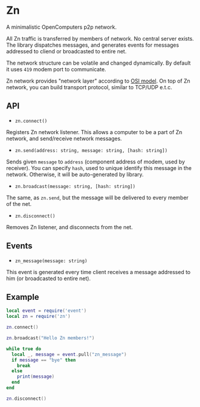 # Zn
A minimalistic OpenComputers p2p network.

All Zn traffic is transferred by members of network. No central server exists.
The library dispatches messages, and generates events for messages addressed to cliend or broadcasted to entire net.

The network structure can be volatile and changed dynamically. By default it uses `419` modem port to communicate.

Zn network provides "network layer" according to [OSI model](https://en.wikipedia.org/wiki/OSI_model).
On top of Zn network, you can build transport protocol, similar to TCP/UDP e.t.c.

## API
* `zn.connect()`

Registers Zn network listener. This allows a computer to be a part of Zn network, and send/receive network messages.

* `zn.send(address: string, message: string, [hash: string])`

Sends given `message` to `address` (component address of modem, used by receiver).
You can specify `hash`, used to unique identify this message in the network. Otherwise, it will be auto-generated by library.

* `zn.broadcast(message: string, [hash: string])`

The same, as `zn.send`, but the message will be delivered to every member of the net.

* `zn.disconnect()`

Removes Zn listener, and disconnects from the net.

## Events

* `zn_message(message: string)`

This event is generated every time client receives a message addressed to him (or broadcasted to entire net).

## Example
```lua
local event = require('event')
local zn = require('zn')

zn.connect()

zn.broadcast("Hello Zn members!")

while true do
  local _, message = event.pull("zn_message")
  if message == "bye" then
    break
  else
    print(message)
  end
end

zn.disconnect()
```
